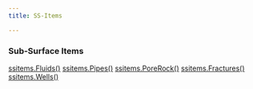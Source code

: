 ```yaml
---
title: SS-Items

---
```


### Sub-Surface Items

<a href="#" onclick="changeCanvasItem(6)">ssitems.Fluids()</a>
<a href="#" onclick="changeCanvasItem(6)">ssitems.Pipes()</a>
<a href="#" onclick="changeCanvasItem(6)">ssitems.PoreRock()</a>
<a href="#" onclick="changeCanvasItem(6)">ssitems.Fractures()</a>
<a href="#" onclick="changeCanvasItem(6)">ssitems.Wells()</a>